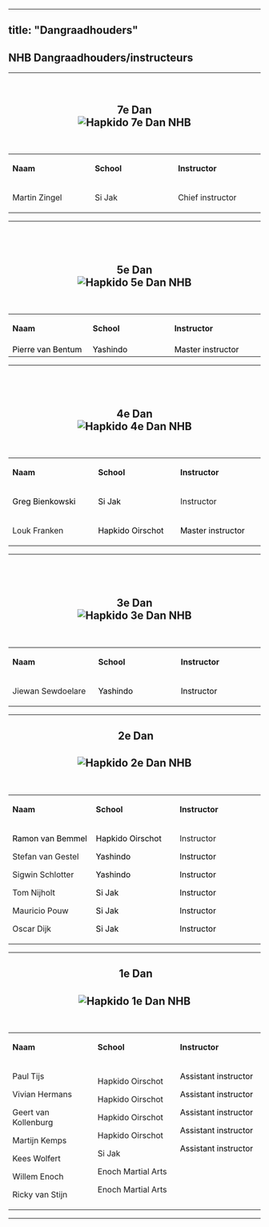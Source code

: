 
---
title: "Dangraadhouders" 
---

<div class="art-layout-cell art-content">
<article class="art-post art-messages"><div class="art-postcontent clearfix"><div id="system-message-container">
	</div>
</div></article><div class="item-page"><article class="art-post"><div class="art-postcontent clearfix"><div class="art-article"><h2>NHB Dangraadhouders/instructeurs</h2>
<hr />
<p>&nbsp;</p>
<h2 style="text-align: center;">7e Dan<br /><img src="/dangraad/7e.gif" alt="Hapkido 7e Dan NHB"  /></h2><br/>
<table border="0" style="margin-left: auto; margin-right: auto;">
<tbody>
<tr>
<td style="width: 190px;" align="left" valign="middle">
<p><strong>Naam</strong></p>
</td>
<td style="width: 190px;" align="left" valign="middle">
<p><strong>School</strong></p>
</td>
<td style="width: 190px;" align="left" valign="middle">
<p><strong>Instructor</strong></p>
</td>
</tr>
<tr>
<td style="width: 190px;" align="left" valign="middle">
<p>Martin Zingel</p>
</td>
<td style="width: 190px;" align="left" valign="middle">
<p>Si Jak</p>
</td>
<td style="width: 190px;" align="left" valign="middle">
<p>Chief instructor</p>
</td>
</tr>
</tbody>
</table>
<hr />
<h2 style="text-align: center;">&nbsp;</h2>
<h2 style="text-align: center;">5e Dan<br /><img src="/dangraad/5e.gif" alt="Hapkido 5e Dan NHB" title="Hapkido 5e Dan NHB" /></h2> <br/>
<table border="0" style="margin-left: auto; margin-right: auto;">
<tbody>
<tr>
<td style="width: 170px; text-align: left;" valign="middle">
<p><strong>Naam</strong></p>
</td>
<td style="width: 170px; text-align: left;" valign="middle">
<p><strong>School</strong></p>
</td>
<td style="width: 190px;" align="left" valign="middle">
<p><strong>Instructor</strong></p>
</td>
</tr>
<tr>
<td style="width: 170px; text-align: left;" valign="middle"><span style="color: #000000;">Pierre van Bentum</span></td>
<td style="width: 170px; text-align: left;" valign="middle"><span style="color: #000000;">Yashindo</span></td>
<td style="width: 190px;" align="left" valign="middle"><span style="color: #000000;">Master instructor</span></td>
</tr>
</tbody>
</table>
<hr />
<h2 style="text-align: center;">&nbsp;</h2>
<h2 style="text-align: center;">4e Dan<br /><img src="/dangraad/4e.gif" alt="Hapkido 4e Dan NHB" title="Hapkido 4e Dan NHB" /></h2><br/>
<table border="0" style="margin-left: auto; margin-right: auto;">
<tbody>
<tr>
<td style="width: 190px;" align="left" valign="middle">
<p><strong>Naam</strong></p>
</td>
<td style="width: 190px;" align="left" valign="middle">
<p><strong>School</strong></p>
</td>
<td style="width: 190px;" align="left" valign="middle">
<p><strong>Instructor</strong></p>
</td>
</tr>
<tr>
<td style="width: 190px;" align="left" valign="middle">
<p style="color: #000000;">Greg Bienkowski</p>
</td>
<td style="width: 190px;" align="left" valign="middle">
<p style="color: #000000;">Si Jak</p>
</td>
<td style="width: 190px;" align="left" valign="middle">
<p>Instructor</p>
</td>
</tr>
<tr>
<td style="width: 190px;" align="left" valign="middle">
<p>Louk Franken</p>
</td>
<td style="width: 190px;" align="left" valign="middle">
<p><span style="color: #000000;">Hapkido Oirschot</span></p>
</td>
<td style="width: 190px;" align="left" valign="middle">
<p><span style="color: #000000;">Master instructor</span>&nbsp;</p>
</td>
</tr>
</tbody>
</table>
<hr />
<h2 style="text-align: center;">&nbsp;</h2>
<h2 style="text-align: center;">3e Dan<br /><img src="/dangraad/3e.gif" alt="Hapkido 3e Dan NHB" title="Hapkido 3e Dan NHB" /></h2><br/>
<table border="0" style="margin-left: auto; margin-right: auto;">
<tbody>
<tr>
<td style="width: 190px;" align="left" valign="middle">
<p><strong>Naam</strong></p>
</td>
<td style="width: 190px;" align="left" valign="middle">
<p><strong>School</strong></p>
</td>
<td style="width: 190px;" align="left" valign="middle">
<p><strong>Instructor</strong></p>
</td>
</tr>
<tr>
<td style="width: 190px;" align="left" valign="middle">
<p>Jiewan Sewdoelare</p>
</td>
<td style="width: 190px;" align="left" valign="middle">
<p><span style="color: #000000;">Yashindo</span></p>
</td>
<td style="width: 190px;" align="left" valign="middle">
<p><span style="color: #000000;">Instructor</span>&nbsp;</p>
</td>
</tr>
</tbody>
</table>
<hr />
<h2 style="text-align: center;">&nbsp;2e Dan</h2>
<h2 style="text-align: center;"><img src="/dangraad/2e.gif" alt="Hapkido 2e Dan NHB" title="Hapkido 2e Dan NHB" /></h2><br/>
<table border="0" style="margin-left: auto; margin-right: auto;">
<tbody>
<tr>
<td style="width: 190px;" align="left" valign="middle">
<p><strong>Naam</strong></p>
</td>
<td style="width: 190px;" align="left" valign="middle">
<p><strong>School</strong></p>
</td>
<td style="width: 190px;" align="left" valign="middle">
<p><strong>Instructor</strong></p>
</td>
</tr>
<tr>
<td style="width: 190px;" align="left" valign="middle">
<p><span style="color: #000000;">Ramon van Bemmel</span></p>
<p>Stefan van Gestel</p>
<p>Sigwin Schlotter</p>
<p>Tom Nijholt</p>
<p>Mauricio Pouw</p>
<p>Oscar Dijk</p>
</td>
<td style="width: 190px;" align="left" valign="middle">
<p><span style="color: #000000;">Hapkido Oirschot</span></p>
<p style="color: #000000;"><span style="color: #000000;">Yashindo</span></p>
<p><span style="color: #000000;">Yashindo</span></p>
<p><span style="color: #000000;">Si Jak</span></p>
<p><span style="color: #000000;">Si Jak</span></p>
<p><span style="color: #000000;">Si Jak</span></p>
</td>
<td style="width: 190px;" align="left" valign="middle">
<p>Instructor</p>
<p><span style="color: #000000;">Instructor</span></p>
<p><span style="color: #000000;">Instructor</span>&nbsp;</p>
<p><span style="color: #000000;">Instructor</span></p>
<p><span style="color: #000000;">Instructor</span></p>
<p><span style="color: #000000;">Instructor</span></p>

</td>
</tr>
</tbody>
</table>
<hr />
<h2 style="text-align: center;">&nbsp;1e Dan</h2>
<h2 style="text-align: center;"><img src="/dangraad/1e.gif" alt="Hapkido 1e Dan NHB" title="Hapkido 1e Dan NHB" /></h2><br/>
<table border="0" style="margin-left: auto; margin-right: auto;">
<tbody>
<tr>
<td style="width: 190px;" align="left" valign="middle">
<p><strong>Naam</strong></p>
</td>
<td style="width: 190px;" align="left" valign="middle">
<p><strong>School</strong></p>
</td>
<td style="width: 190px;" align="left" valign="middle">
<p><strong>Instructor</strong></p>
</td>
</tr>
<tr>
<td style="width: 190px;" align="left" valign="middle">
<p>Paul Tijs</p>
<p>Vivian Hermans</p>
<p>Geert van Kollenburg</p>
<p>Martijn Kemps</p>
<p>Kees Wolfert</p>
<p>Willem Enoch</p>
<p>Ricky van Stijn</p>
</td>
<td style="width: 190px;" align="left" valign="middle">
<p>Hapkido Oirschot</p>
<p>Hapkido Oirschot</p>
<p>Hapkido Oirschot</p>
<p>Hapkido Oirschot</p>
<p>Si Jak</p>
<p>Enoch Martial Arts</p>
<p>Enoch Martial Arts</p>
</td>
<td style="width: 190px;" align="left" valign="top">
<p><span style="color: #000000;">Assistant instructor</span></p>
<p><span style="color: #000000;">Assistant instructor</span></p>
<p><span style="color: #000000;">Assistant instructor</span></p>
<p><span style="color: #000000;">Assistant instructor</span></p>
<p><span style="color: #000000;">Assistant instructor</span></p>


</td>
</tr>
</tbody>
</table>
<hr />
<p>&nbsp;</p>
<p>&nbsp;</p></div></div></article></div>


                    